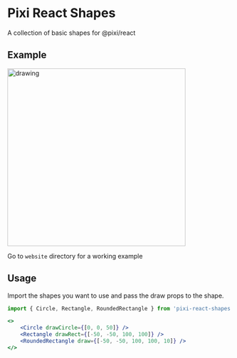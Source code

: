 # Pixi React Shapes
A collection of basic shapes for @pixi/react

## Example

<img src="https://github.com/user-attachments/assets/8964f371-9dcc-4bfc-b105-5cceb16fbbda" alt="drawing" width="400"/>

Go to `website` directory for a working example



## Usage
Import the shapes you want to use and pass the draw props to the shape.

```jsx
import { Circle, Rectangle, RoundedRectangle } from 'pixi-react-shapes';

<>
    <Circle drawCircle={[0, 0, 50]} />
    <Rectangle drawRect={[-50, -50, 100, 100]} />
    <RoundedRectangle draw={[-50, -50, 100, 100, 10]} />
</>
```
